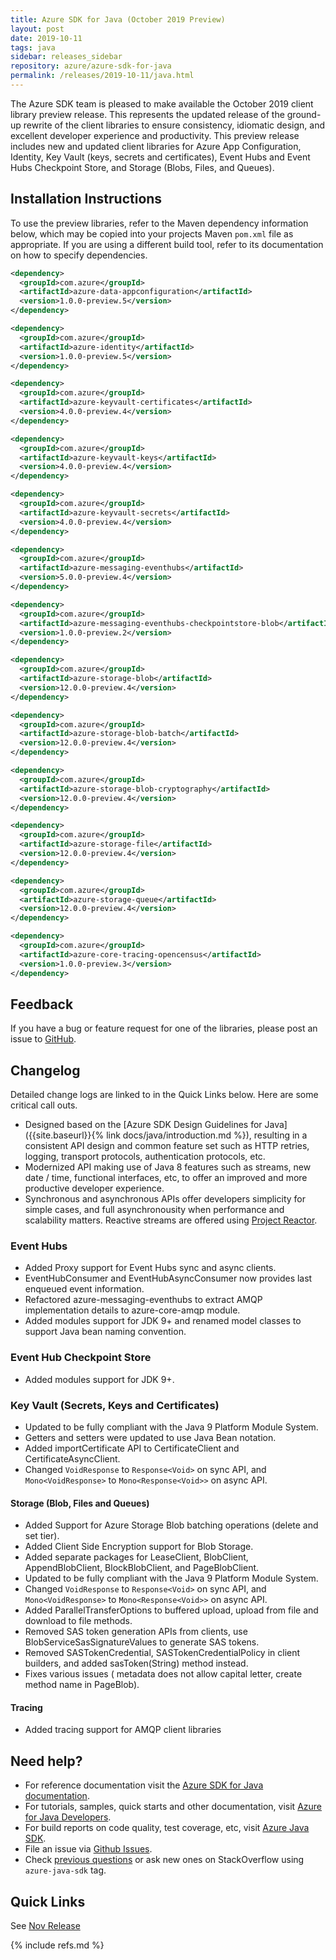 ```yaml
---
title: Azure SDK for Java (October 2019 Preview)
layout: post
date: 2019-10-11
tags: java
sidebar: releases_sidebar
repository: azure/azure-sdk-for-java
permalink: /releases/2019-10-11/java.html
---
```


The Azure SDK team is pleased to make available the October 2019 client library preview release. This represents the updated release of the ground-up rewrite of the client libraries to ensure consistency, idiomatic design, and excellent developer experience and productivity. This preview release includes new and updated client libraries for Azure App Configuration, Identity, Key Vault (keys, secrets and certificates), Event Hubs and Event Hubs Checkpoint Store, and Storage (Blobs, Files, and Queues).

## Installation Instructions

To use the preview libraries, refer to the Maven dependency information below, which may be copied into your projects Maven `pom.xml` file as appropriate. If you are using a different build tool, refer to its documentation on how to specify dependencies.

```xml
<dependency>
  <groupId>com.azure</groupId>
  <artifactId>azure-data-appconfiguration</artifactId>
  <version>1.0.0-preview.5</version>
</dependency>

<dependency>
  <groupId>com.azure</groupId>
  <artifactId>azure-identity</artifactId>
  <version>1.0.0-preview.5</version>
</dependency>

<dependency>
  <groupId>com.azure</groupId>
  <artifactId>azure-keyvault-certificates</artifactId>
  <version>4.0.0-preview.4</version>
</dependency>

<dependency>
  <groupId>com.azure</groupId>
  <artifactId>azure-keyvault-keys</artifactId>
  <version>4.0.0-preview.4</version>
</dependency>

<dependency>
  <groupId>com.azure</groupId>
  <artifactId>azure-keyvault-secrets</artifactId>
  <version>4.0.0-preview.4</version>
</dependency>

<dependency>
  <groupId>com.azure</groupId>
  <artifactId>azure-messaging-eventhubs</artifactId>
  <version>5.0.0-preview.4</version>
</dependency>

<dependency>
  <groupId>com.azure</groupId>
  <artifactId>azure-messaging-eventhubs-checkpointstore-blob</artifactId>
  <version>1.0.0-preview.2</version>
</dependency>

<dependency>
  <groupId>com.azure</groupId>
  <artifactId>azure-storage-blob</artifactId>
  <version>12.0.0-preview.4</version>
</dependency>

<dependency>
  <groupId>com.azure</groupId>
  <artifactId>azure-storage-blob-batch</artifactId>
  <version>12.0.0-preview.4</version>
</dependency>

<dependency>
  <groupId>com.azure</groupId>
  <artifactId>azure-storage-blob-cryptography</artifactId>
  <version>12.0.0-preview.4</version>
</dependency>

<dependency>
  <groupId>com.azure</groupId>
  <artifactId>azure-storage-file</artifactId>
  <version>12.0.0-preview.4</version>
</dependency>

<dependency>
  <groupId>com.azure</groupId>
  <artifactId>azure-storage-queue</artifactId>
  <version>12.0.0-preview.4</version>
</dependency>

<dependency>
  <groupId>com.azure</groupId>
  <artifactId>azure-core-tracing-opencensus</artifactId>
  <version>1.0.0-preview.3</version>
</dependency>
```

## Feedback
If you have a bug or feature request for one of the libraries, please post an issue to [GitHub](https://github.com/azure/azure-sdk-for-java/issues).

## Changelog
Detailed change logs are linked to in the Quick Links below. Here are some critical call outs.

- Designed based on the [Azure SDK Design Guidelines for Java]({{site.baseurl}}{% link docs/java/introduction.md %}), resulting in a consistent API design and common feature set such as HTTP retries, logging, transport protocols, authentication protocols, etc.
- Modernized API making use of Java 8 features such as streams, new date / time, functional interfaces, etc, to offer an improved and more productive developer experience.
- Synchronous and asynchronous APIs offer developers simplicity for simple cases, and full asynchronousity when performance and scalability matters. Reactive streams are offered using [Project Reactor](http://projectreactor.io).

### Event Hubs

- Added Proxy support for Event Hubs sync and async clients.
- EventHubConsumer and EventHubAsyncConsumer now provides last enqueued event information.
- Refactored azure-messaging-eventhubs to extract AMQP implementation details to azure-core-amqp module.
- Added modules support for JDK 9+ and renamed model classes to support Java bean naming convention.

### Event Hub Checkpoint Store

- Added modules support for JDK 9+.

### Key Vault (Secrets, Keys and Certificates)

- Updated to be fully compliant with the Java 9 Platform Module System.
- Getters and setters were updated to use Java Bean notation.
- Added importCertificate API to CertificateClient and CertificateAsyncClient.
- Changed `VoidResponse` to `Response<Void>` on sync API, and `Mono<VoidResponse>` to `Mono<Response<Void>>` on async API.

#### Storage (Blob, Files and Queues)

- Added Support for Azure Storage Blob batching operations (delete and set tier).
- Added Client Side Encryption support for Blob Storage.
- Added separate packages for LeaseClient, BlobClient, AppendBlobClient, BlockBlobClient, and PageBlobClient.
- Updated to be fully compliant with the Java 9 Platform Module System.
- Changed `VoidResponse` to `Response<Void>` on sync API, and `Mono<VoidResponse>` to `Mono<Response<Void>>` on async API.
- Added ParallelTransferOptions to buffered upload, upload from file and download to file methods.
- Removed SAS token generation APIs from clients, use BlobServiceSasSignatureValues to generate SAS tokens.
- Removed SASTokenCredential, SASTokenCredentialPolicy in client builders, and added sasToken(String) method instead.
- Fixes various issues ( metadata does not allow capital letter, create method name in PageBlob).

#### Tracing

- Added tracing support for AMQP client libraries

## Need help?

- For reference documentation visit the [Azure SDK for Java documentation](https://azure.github.io/azure-sdk-for-java/).
- For tutorials, samples, quick starts and other documentation, visit [Azure for Java Developers](https://docs.microsoft.com/java/azure/).
- For build reports on code quality, test coverage, etc, visit [Azure Java SDK](https://azuresdkartifacts.blob.core.windows.net/azure-sdk-for-java/index.html).
- File an issue via [Github Issues](https://github.com/Azure/azure-sdk-for-java/issues/new/choose).
- Check [previous questions](https://stackoverflow.com/questions/tagged/azure-java-sdk) or ask new ones on StackOverflow using `azure-java-sdk` tag.

## Quick Links

See [Nov Release](..\2019-11\java.html)

{% include refs.md %}